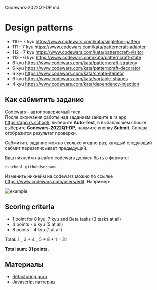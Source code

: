 Codewars-2022Q1-DP.md

# Design patterns

- 110 - 7 kyu https://www.codewars.com/kata/singleton-pattern
- 111 - 7 kyu https://www.codewars.com/kata/patterncraft-adapter
- 112 - 7 kyu https://www.codewars.com/kata/patterncraft-visitor
- 113 - 6 kyu https://www.codewars.com/kata/patterncraft-state
- 6 kyu https://www.codewars.com/kata/patterncraft-strategy
- 6 kyu https://www.codewars.com/kata/patterncraft-decorator
- 6 kyu https://www.codewars.com/kata/create-iterator
- 6 kyu https://www.codewars.com/kata/sortable-shapes
- 4 kyu https://www.codewars.com/kata/dependency-injection

## Как сабмитить задание

Codewars - автопроверяемый таск.  
После окончания работы над заданием зайдите в rs app https://app.rs.school/, выберите **Auto-Test**, в выпадающем списке выберите **Codewars-2022Q1-DP**, нажмите кнопку **Submit**. Справа отобразится результат проверки.

Сабмитить задание можно сколько угодно раз, каждый следующий сабмит перезаписывает предыдущий.

Ваш никнейм на сайте codewars должен быть в формате:

```
rsschool_githubUsername
```

Изменить никнейм на codewars можно по ссылке https://www.codewars.com/users/edit. Например:

![example](https://user-images.githubusercontent.com/12632270/177580063-fefa5281-8632-4c17-b888-13b0f2b05803.PNG)

## Scoring criteria

- 1 point for 8 kyu, 7 kyu and Beta tasks (3 tasks at all)
- 4 points - 6 kyu (5 at all)
- 8 points - 4 kyu (1 at all)

Total: 1 _ 3 + 4 _ 5 + 8 \* 1 = 31

**Total sum: 31 points.**

## Материалы

- [Refactoring guru](https://refactoring.guru/)
- [Javascript паттерны](https://www.youtube.com/watch?v=RyY6x_6ws4s&list=PLNkWIWHIRwMGzgvuPRFkDrpAygvdKJIE4)
